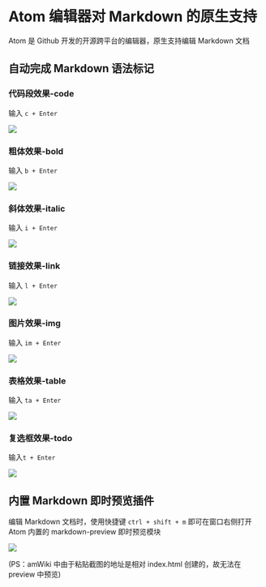 # Atom 编辑器对 Markdown 的原生支持

Atom 是 Github 开发的开源跨平台的编辑器，原生支持编辑 Markdown 文档

## 自动完成 Markdown 语法标记

### 代码段效果-code
输入 `c + Enter`

![](assets/001/13-2c594bb9.png)

### 粗体效果-bold
输入 `b + Enter`

![](assets/001/13-8620325c.png)

### 斜体效果-italic
输入 `i + Enter`

![](assets/001/13-0e8a6768.png)

### 链接效果-link
输入 `l + Enter`

![](assets/001/13-5bd90b0f.png)

### 图片效果-img
输入 `im + Enter`

![](assets/001/13-e03a0fc8.png)

### 表格效果-table
输入 `ta + Enter`

![](assets/001/13-fbed2544.png)

### 复选框效果-todo
输入`t + Enter`

![](assets/001/13-01a27e09.png)


## 内置 Markdown 即时预览插件
编辑 Markdown 文档时，使用快捷键 `ctrl + shift + m` 即可在窗口右侧打开 Atom 内置的 markdown-preview 即时预览模块  

![](assets/001/13-75213ccd.png)  

(PS：amWiki 中由于粘贴截图的地址是相对 index.html 创建的，故无法在 preview 中预览)
